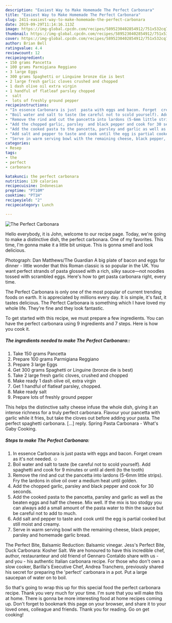 ```yaml
---
description: "Easiest Way to Make Homemade The Perfect Carbonara"
title: "Easiest Way to Make Homemade The Perfect Carbonara"
slug: 2411-easiest-way-to-make-homemade-the-perfect-carbonara
date: 2019-09-29T11:14:16.113Z
image: https://img-global.cpcdn.com/recipes/5895230402854912/751x532cq70/the-perfect-carbonara-recipe-main-photo.jpg
thumbnail: https://img-global.cpcdn.com/recipes/5895230402854912/751x532cq70/the-perfect-carbonara-recipe-main-photo.jpg
cover: https://img-global.cpcdn.com/recipes/5895230402854912/751x532cq70/the-perfect-carbonara-recipe-main-photo.jpg
author: Brian Bell
ratingvalue: 4.4
reviewcount: 12
recipeingredient:
- 150 grams Pancetta
- 100 grams Parmigiana Reggiano
- 3 large Eggs
- 300 grams Spaghetti or Linguine bronze die is best
- 2 large fresh garlic cloves crushed and chopped
- 1 dash olive oil extra virgin
- 1 handful of flatleaf parsley chopped
-  salt
-  lots of freshly ground pepper
recipeinstructions:
- "In essence Carbonara is just  pasta with eggs and bacon. Forget  cream as it&#39;s not needed. ☺"
- "Boil water and salt to taste (be careful not to scold yourself). Add spaghetti and cook for 9 minutes or until al denti (to the tooth)"
- "Remove the rind and cut the pancetta into lardons (5-6mm little strips). Fry the lardons  in olive oil over a medium heat until golden."
- "Add the chopped garlic, parsley  and black pepper and cook for 30 seconds."
- "Add the cooked pasta to the pancetta, parsley and garlic as well as the beaten eggs and half the cheese. Mix well.  If the mix is too stodgy you can always add a small amount of the pasta water to thin the sauce but be careful not to add to much."
- "Add salt and pepper to taste and cook until the egg is partial cooked but still moist and creamy."
- "Serve in warm serving bowl with the remaining cheese, black pepper, parsley  and homemade garlic bread."
categories:
- Resep
tags:
- the
- perfect
- carbonara

katakunci: the perfect carbonara
nutrition: 139 calories
recipecuisine: Indonesian
preptime: "PT10M"
cooktime: "PT1H"
recipeyield: "2"
recipecategory: Lunch

---
```



![The Perfect Carbonara](https://img-global.cpcdn.com/recipes/5895230402854912/751x532cq70/the-perfect-carbonara-recipe-main-photo.jpg)

Hello everybody, it is John, welcome to our recipe page. Today, we're going to make a distinctive dish, the perfect carbonara. One of my favorites. This time, I'm gonna make it a little bit unique. This is gonna smell and look delicious.

Photograph: Dan Matthews/The Guardian A big plate of bacon and eggs for dinner - little wonder that this Roman classic is so popular in the UK. You want perfect strands of pasta glossed with a rich, silky sauce—not noodles tossed with scrambled eggs. Here&#39;s how to get pasta carbonara right, every time.

The Perfect Carbonara is only one of the most popular of current trending foods on earth. It is appreciated by millions every day. It is simple, it's fast, it tastes delicious. The Perfect Carbonara is something which I have loved my whole life. They're fine and they look fantastic.


To get started with this recipe, we must prepare a few ingredients. You can have the perfect carbonara using 9 ingredients and 7 steps. Here is how you cook it.

##### The ingredients needed to make The Perfect Carbonara::

1. Take 150 grams Pancetta
1. Prepare 100 grams Parmigiana Reggiano
1. Prepare 3 large Eggs
1. Get 300 grams Spaghetti or Linguine (bronze die is best)
1. Take 2 large fresh garlic cloves, crushed and chopped
1. Make ready 1 dash olive oil, extra virgin
1. Get 1 handful of flatleaf parsley, chopped.
1. Make ready  salt
1. Prepare  lots of freshly ground pepper


This helps the distinctive salty cheese infuse the whole dish, giving it an intense richness for a truly perfect carbonara. Flavour your pancetta with garlic while it fries, but take the cloves out before adding your pasta. The perfect spaghetti carbonara. […] reply. Spring Pasta Carbonara - What&#39;s Gaby Cooking. 

##### Steps to make The Perfect Carbonara:

1. In essence Carbonara is just  pasta with eggs and bacon. Forget  cream as it&#39;s not needed. ☺
1. Boil water and salt to taste (be careful not to scold yourself). Add spaghetti and cook for 9 minutes or until al denti (to the tooth)
1. Remove the rind and cut the pancetta into lardons (5-6mm little strips). Fry the lardons  in olive oil over a medium heat until golden.
1. Add the chopped garlic, parsley  and black pepper and cook for 30 seconds.
1. Add the cooked pasta to the pancetta, parsley and garlic as well as the beaten eggs and half the cheese. Mix well.  If the mix is too stodgy you can always add a small amount of the pasta water to thin the sauce but be careful not to add to much.
1. Add salt and pepper to taste and cook until the egg is partial cooked but still moist and creamy.
1. Serve in warm serving bowl with the remaining cheese, black pepper, parsley  and homemade garlic bread.


The Perfect Bite, Balsamic Reduction: Balsamic vinegar. Jess&#39;s Perfect Bite, Duck Carbonara: Kosher Salt. We are honoured to have this incredible chef, author, restauranteur and old friend of Gennaro Contaldo share with us - and you - his authentic Italian carbonara recipe. For those who don&#39;t own a slow cooker, Barilla&#39;s Executive Chef, Andrea Tranchero, previously shared his secret for preparing the &#39;perfect&#39; carbonara in a pot. Put a large saucepan of water on to boil. 

So that's going to wrap this up for this special food the perfect carbonara recipe. Thank you very much for your time. I'm sure that you will make this at home. There is gonna be more interesting food at home recipes coming up. Don't forget to bookmark this page on your browser, and share it to your loved ones, colleague and friends. Thank you for reading. Go on get cooking!
